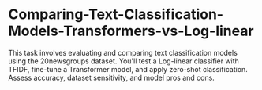 # Comparing-Text-Classification-Models-Transformers-vs-Log-linear
This task involves evaluating and comparing text classification models using the 20newsgroups dataset. You'll test a Log-linear classifier with TFIDF, fine-tune a Transformer model, and apply zero-shot classification. Assess accuracy, dataset sensitivity, and model pros and cons.
